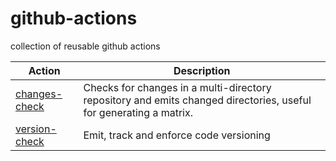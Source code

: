 # github-actions
collection of reusable github actions

| Action | Description |
|---|---|
| [changes-check](https://github.com/hashibuto/github-actions/tree/master/changes-check) | Checks for changes in a multi-directory repository and emits changed directories, useful for generating a matrix. |
| [version-check](https://github.com/hashibuto/github-actions/tree/master/version-check) | Emit, track and enforce code versioning |